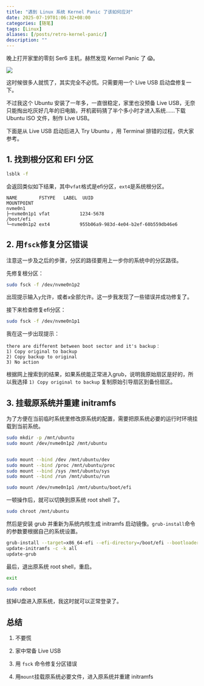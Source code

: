 ```yaml
---
title: "遇到 Linux 系统 Kernel Panic 了该如何应对"
date: 2025-07-19T01:06:32+08:00
categories: [随笔]
tags: [Linux]
aliases: [/posts/retro-kernel-panic/]
description: ""
---
```


晚上打开家里的零刻 Ser6 主机，赫然发现 Kernel Panic 了 😱。

![](https://fastly.jsdelivr.net/gh/stevedsun/blog-img/kernel-panic-screenshot.png)

这时候很多人就慌了，其实完全不必慌。只需要用一个 Live USB 启动盘修复一下。

不过我这个 Ubuntu 安装了一年多，一直很稳定，家里也没预备 Live USB，无奈只能掏出吃灰好几年的旧电脑，开机密码猜了半个多小时才进入系统……下载 Ubuntu ISO 文件，制作 Live USB。

下面是从 Live USB 启动后进入 Try Ubuntu ，用 Terminal 排错的过程，供大家参考。

## 1. 找到根分区和 EFI 分区

```bash
lsblk -f
```

会返回类似如下结果，其中`vfat`格式是efi分区，`ext4`是系统根分区。

```
NAME        FSTYPE   LABEL  UUID                                 MOUNTPOINT
nvme0n1                                                          
├─nvme0n1p1 vfat           1234-5678                            /boot/efi
└─nvme0n1p2 ext4           955b06a9-983d-4e04-b2ef-60b559db46e6 
```

## 2. 用`fsck`修复分区错误

注意这一步及之后的步骤，分区的路径要用上一步你的系统中的分区路径。

先修复根分区：

```bash
sudo fsck -f /dev/nvme0n1p2
```

出现提示输入`y`允许，或者`a`全部允许。这一步我发现了一些错误并成功修复了。

接下来检查修复efi分区：

```bash
sudo fsck -f /dev/nvme0n1p1
```

我在这一步出现提示：

```
there are different between boot sector and it's backup：
1) Copy original to backup
2) Copy backup to original
3) No action
```

根据网上搜索到的结果，如果系统能正常进入grub，说明我原始扇区是好的，所以我选择 `1) Copy original to backup` 复制原始引导扇区到备份扇区。

## 3. 挂载原系统并重建 initramfs

为了方便在当前临时系统里修改原系统的配置，需要把原系统必要的运行时环境挂载到当前系统。

```bash
sudo mkdir -p /mnt/ubuntu
sudo mount /dev/nvme0n1p2 /mnt/ubuntu


sudo mount --bind /dev /mnt/ubuntu/dev
sudo mount --bind /proc /mnt/ubuntu/proc
sudo mount --bind /sys /mnt/ubuntu/sys
sudo mount --bind /run /mnt/ubuntu/run

sudo mount /dev/nvme0n1p1 /mnt/ubuntu/boot/efi
```

一顿操作后，就可以切换到原系统 root shell 了。

```bash
sudo chroot /mnt/ubuntu
```

然后是安装 grub 并重新为系统内核生成 initramfs 启动镜像。`grub-install`命令的参数要根据自己的系统设置。

```bash
grub-install --target=x86_64-efi --efi-directory=/boot/efi --bootloader-id=ubuntu
update-initramfs -c -k all
update-grub
```

最后，退出原系统 root shell，重启。

```bash
exit

sudo reboot
```

拔掉U盘进入原系统，我这时就可以正常登录了。

## 总结

1. 不要慌

2. 家中常备 Live USB

3. 用 `fsck` 命令修复分区错误

4. 用`mount`挂载原系统必要文件，进入原系统并重建 initramfs
